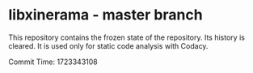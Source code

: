# libxinerama - master branch

This repository contains the frozen state of the repository.
Its history is cleared. It is used only for static code
analysis with Codacy.

Commit Time: 1723343108